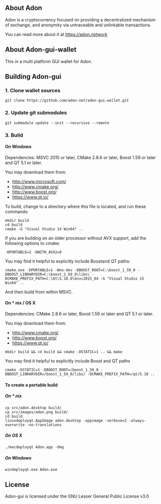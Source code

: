## About Adon

Adon is a cryptocurrency focused on providing a decentralized mechanism of exchange, and anonymity via untraceable and unlinkable transactions.

You can read more about it at https://adon.network
## About Adon-gui-wallet

This in a multi platform GUI wallet for Adon.

## Building Adon-gui

### 1. Clone wallet sources

```
git clone https://github.com/adon-net/adon-gui-wallet.git
```

### 2. Update git submodules

```
git submodule update --init --recursive --remote
```

### 3. Build

#### On Windows

Dependencies: MSVC 2015 or later, CMake 2.8.6 or later, Boost 1.59 or later and QT 5.1 or later.

You may download them from:

* http://www.microsoft.com/
* http://www.cmake.org/
* http://www.boost.org/
* https://www.qt.io/

To build, change to a directory where this file is located, and run these commands:
```
mkdir build
cd build
cmake -G "Visual Studio 14 Win64" ..
```

If you are building on an older processor without AVX support, add the following options to cmake:
```
-DPORTABLE=1 -DWITH_AVX2=0
```

You may find it helpful to explicitly include Boostand QT paths:
```
cmake.exe -DPORTABLE=1 -Wno-dev -DBOOST_ROOT=C:\boost_1_59_0 -DBOOST_LIBRARYDIR=C:\boost_1_59_0\libs\ -DCMAKE_PREFIX_PATH=C:\Qt\5.10.0\msvc2015_64 -G "Visual Studio 15 Win64" ..
```

And then build from within MSVC.

#### On * nix / OS X

Dependencies: CMake 2.8.6 or later, Boost 1.59 or later and QT 5.1 or later.

You may download them from:

* http://www.cmake.org/
* http://www.boost.org/
* https://www.qt.io/

```
mkdir build && cd build && cmake -DSTATIC=1 .. && make
```

You may find it helpful to explicitly include Boost and QT paths
```
cmake -DSTATIC=1 -DBOOST_ROOT=/boost_1_59_0 -DBOOST_LIBRARYDIR=/boost_1_59_0/libs/ -DCMAKE_PREFIX_PATH=/qt/5.10 ..
```

#### To create a portable build

##### On * nix

```
cp src/adon.desktop build/
cp src/images/adon.png build/
cd build
linuxdeployqt.AppImage adon.desktop -appimage -verbose=2 -always-overwrite -no-translations
```

##### On OS X

```
./macdeployqt Adon.app -dmg
```

##### On Windows

```
windeployqt.exe Adon.exe
```

## License

Adon-gui is licensed under the GNU Lesser General Public License v3.0

